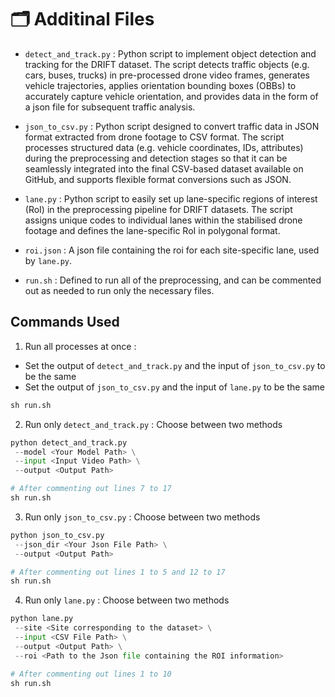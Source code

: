 # 🗂️ Additinal Files
- `detect_and_track.py` : Python script to implement object detection and tracking for the DRIFT dataset. The script detects traffic objects (e.g. cars, buses, trucks) in pre-processed drone video frames, generates vehicle trajectories, applies orientation bounding boxes (OBBs) to accurately capture vehicle orientation, and provides data in the form of a json file for subsequent traffic analysis.
 
- `json_to_csv.py` : Python script designed to convert traffic data in JSON format extracted from drone footage to CSV format. The script processes structured data (e.g. vehicle coordinates, IDs, attributes) during the preprocessing and detection stages so that it can be seamlessly integrated into the final CSV-based dataset available on GitHub, and supports flexible format conversions such as JSON.           

- `lane.py` : Python script to easily set up lane-specific regions of interest (RoI) in the preprocessing pipeline for DRIFT datasets. The script assigns unique codes to individual lanes within the stabilised drone footage and defines the lane-specific RoI in polygonal format.
 
- `roi.json` : A json file containing the roi for each site-specific lane, used by `lane.py`.

- `run.sh` : Defined to run all of the preprocessing, and can be commented out as needed to run only the necessary files. 


## Commands Used
1. Run all processes at once :
- Set the output of `detect_and_track.py` and the input of `json_to_csv.py` to be the same
- Set the output of `json_to_csv.py` and the input of `lane.py` to be the same
```python
sh run.sh
```

2. Run only `detect_and_track.py` : Choose between two methods
```python
python detect_and_track.py
 --model <Your Model Path> \
 --input <Input Video Path> \
 --output <Output Path>
```
```python
# After commenting out lines 7 to 17
sh run.sh
```
  
3. Run only `json_to_csv.py` : Choose between two methods
```python
python json_to_csv.py
 --json_dir <Your Json File Path> \
 --output <Output Path>
```
```python
# After commenting out lines 1 to 5 and 12 to 17
sh run.sh
```
      
4. Run only `lane.py` : Choose between two methods
```python
python lane.py
 --site <Site corresponding to the dataset> \
 --input <CSV File Path> \
 --output <Output Path> \
 --roi <Path to the Json file containing the ROI information>
```
```python
# After commenting out lines 1 to 10
sh run.sh
``` 
